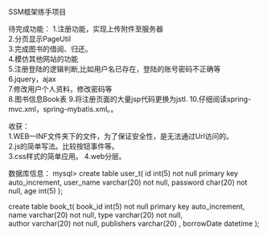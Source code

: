 SSM框架练手项目

待完成功能：
1.注册功能，实现上传附件至服务器  
2.分页显示PageUtil  
3.完成图书的借阅、归还。  
4.模仿其他网站的功能   
5.注册登陆的逻辑判断,比如用户名已存在，登陆的账号密码不正确等   
6.jquery，ajax    
7.修改用户个人资料，修改密码等  
8.图书信息Book表
9.将注册页面的大量jsp代码更换为jstl.
10.仔细阅读spring-mvc.xml，spring-mybatis.xml。。

收获：  
1.WEB—INF文件夹下的文件，为了保证安全性，是无法通过Url访问的。  
2.js的简单写法。比较按钮事件等。   
3.css样式的简单应用。
4.web分层。

数据库信息：
mysql> create table user_t(
 id int(5) not null primary key auto_increment,
 user_name varchar(20) not null,
 password char(20) not null,
 age int(5) 
 );

 create table book_t(
   book_id int(5) not null primary key auto_increment,
   name varchar(20) not null,
   type varchar(20) not null,      
   author varchar(20) not null,
   publishers varchar(20) ,
   borrowDate datetime
 );


